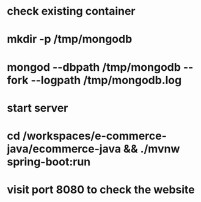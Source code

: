 # check existing container
# mkdir -p /tmp/mongodb
# mongod --dbpath /tmp/mongodb --fork --logpath /tmp/mongodb.log

# start server
# cd /workspaces/e-commerce-java/ecommerce-java && ./mvnw spring-boot:run
# visit port 8080 to check the website